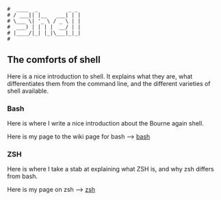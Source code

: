 ```text
#  ____  _          _ _
# / ___|| |__   ___| | |
# \___ \| '_ \ / _ \ | |
#  ___) | | | |  __/ | |
# |____/|_| |_|\___|_|_|
#
```

## The comforts of shell

Here is a nice introduction to shell. It explains what they are, what differentiates them from the command
line, and the different varieties of shell available.

### Bash

Here is where I write a nice introduction about the Bourne again shell.

Here is my page to the wiki page for bash --> [bash](bash)

### ZSH

Here is where I take a stab at explaining what ZSH is, and why zsh differs from bash.

Here is my page on zsh --> [zsh](zsh)
